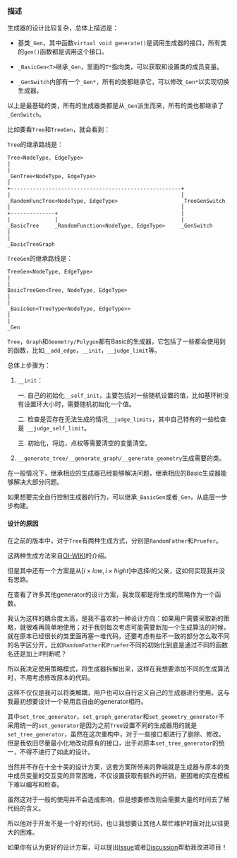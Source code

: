 ### 描述

生成器的设计比较复杂，总体上描述是：

- 基类`_Gen`，其中函数`virtual void generate()`是调用生成器的接口，所有类的`gen()`函数都是调用这个接口。

- `_BasicGen<T>`继承`_Gen`，里面的`T*`指向类，可以获取和设置类的成员变量。

- `_GenSwitch`内部有一个`_Gen*`，所有的类都继承它，可以修改`_Gen*`以实现切换生成器。

以上是最基础的类，所有的生成器类都是从`_Gen`派生而来，所有的类也都继承了`_GenSwitch`。

比如要看`Tree`和`TreeGen`，就会看到：

`Tree`的继承路线是：

```
Tree<NodeType, EdgeType>
|
|
_GenTree<NodeType, EdgeType>
|
+------------------------------------------------------+
|                                                      |
_RandomFuncTree<NodeType, EdgeType>                    _TreeGenSwitch
|                                                      |
+--------------+                                       |
|              |                                       |
_BasicTree     _RandomFunction<NodeType, EdgeType>     _GenSwitch
|
|
_BasicTreeGraph

```

`TreeGen`的继承路线是：
```
TreeGen<NodeType, EdgeType>
|
|
BasicTreeGen<Tree, NodeType, EdgeType>
|
|
_BasicGen<TreeType<NodeType, EdgeType>>
|
|
_Gen
```

`Tree`，`Graph`和`Geometry/Polygon`都有Basic的生成器，它包括了一些都会使用到的函数，比如`__add_edge`，`__init`，`__judge_limit`等。

总体上步骤为：

1. `__init`：

    一. 自己的初始化`__self_init`，主要包括对一些随机设置的值，比如基环树没有设置环大小时，需要随机初始化一个值。

    二. 检查是否存在无法生成的情况`__judge_limits`，其中自己特有的一些检查是` __judge_self_limit`。

    三. 初始化，将边，点权等需要清空的变量清空。

2. `__generate_tree/__generate_graph/__generate_geometry`生成需要的类。

在一般情况下，继承相应的生成器已经能够解决问题，继承相应的Basic生成器能够解决大部分问题。

如果想要完全自行控制生成器的行为，可以继承`_BasicGen`或者`_Gen`，从底层一步步构建。

#### 设计的原因

在之前的版本中，对于`Tree`有两种生成方式，分别是`RandomFather`和`Pruefer`。

这两种生成方法来自[OI-WIKI](https://oi-wiki.org/contest/problemsetting/#%E7%94%9F%E6%88%90%E9%9A%8F%E6%9C%BA%E6%A0%91)的介绍。

但是其中还有一个方案是从$[i\times low, i\times hight]$中选择$i$的父亲，这如何实现我并没有思路。

在查看了许多其他generator的设计方案，我发现都是将生成的策略作为一个函数。

我认为这样的耦合度太高，是我不喜欢的一种设计方向：如果用户需要采取新的策略，就很难再简单地使用；对于我则每次考虑可能需要新加一个生成算法的时候，就在原本已经很长的类里面再塞一堆代码，还要考虑有些不一致的部分怎么取不同的名字区分开，比如`RandomFather`和`Pruefer`不同的初始化到底是通过不同的函数名还是加上if判断呢？

所以我决定使用策略模式，将生成器拆解出来，这样在我想要添加不同的生成算法时，不用考虑修改原本的代码。

这样不仅仅是我可以将类解耦，用户也可以自行定义自己的生成器进行使用。这与我最初想要设计一个易用且自由的generator相符。

其中`set_tree_generator`，`set_graph_generator`和`set_geometry_generator`不采用统一的`set_generator`是因为之前`Tree`设置不同的生成器用的就是`set_tree_generator`，虽然在这次重构中，对于一些接口都进行了删除、修改。但是我依旧尽量最小化地改动原有的接口，出于对原本`set_tree_generator`的统一，不得不进行了如此的设计。

当然并不存在十全十美的设计方案，这套方案所带来的弊端就是生成器与原本的类中成员变量的交互变的异常困难，不仅设置获取有额外的开销，更困难的实在模板下难以编写和检查。

虽然这对于一般的使用并不会造成影响，但是想要修改则会需要大量的时间去了解代码的含义。

所以他对于开发不是一个好的代码，也让我想要让其他人帮忙维护时面对比以往更大的困难。

如果你有认为更好的设计方案，可以提出[Issue](https://github.com/ChuTian-SCPC/ACM-generator/issues/new)或者[Discussion](https://github.com/ChuTian-SCPC/ACM-generator/discussions/new/choose)帮助我改进项目！